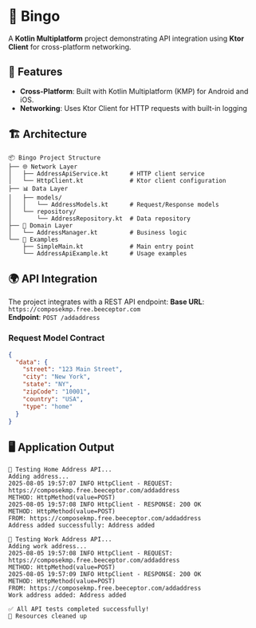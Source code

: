 # 🎯 Bingo

A **Kotlin Multiplatform** project demonstrating API integration using **Ktor Client** for cross-platform networking.

## 🚀 Features

- **Cross-Platform**: Built with Kotlin Multiplatform (KMP) for Android and iOS.
- **Networking**: Uses Ktor Client for HTTP requests with built-in logging

## 🏗️ Architecture

```
📦 Bingo Project Structure
├── 🌐 Network Layer
│   ├── AddressApiService.kt      # HTTP client service
│   └── HttpClient.kt             # Ktor client configuration
├── 📊 Data Layer
│   ├── models/
│   │   └── AddressModels.kt      # Request/Response models
│   └── repository/
│       └── AddressRepository.kt  # Data repository
├── 🎯 Domain Layer
│   └── AddressManager.kt         # Business logic
└── 📱 Examples
    ├── SimpleMain.kt             # Main entry point
    └── AddressApiExample.kt      # Usage examples
```

## 🌍 API Integration

The project integrates with a REST API endpoint:
**Base URL**: `https://composekmp.free.beeceptor.com`  
**Endpoint**: `POST /addaddress`

### Request Model Contract
```json
{
  "data": {
    "street": "123 Main Street",
    "city": "New York",
    "state": "NY",
    "zipCode": "10001",
    "country": "USA",
    "type": "home"
  }
}
```

## 🖥️ Application Output

```
📍 Testing Home Address API...
Adding address...
2025-08-05 19:57:07 INFO HttpClient - REQUEST: https://composekmp.free.beeceptor.com/addaddress
METHOD: HttpMethod(value=POST)
2025-08-05 19:57:08 INFO HttpClient - RESPONSE: 200 OK
METHOD: HttpMethod(value=POST)
FROM: https://composekmp.free.beeceptor.com/addaddress
Address added successfully: Address added

🏢 Testing Work Address API...
Adding work address...
2025-08-05 19:57:08 INFO HttpClient - REQUEST: https://composekmp.free.beeceptor.com/addaddress
METHOD: HttpMethod(value=POST)
2025-08-05 19:57:09 INFO HttpClient - RESPONSE: 200 OK
METHOD: HttpMethod(value=POST)
FROM: https://composekmp.free.beeceptor.com/addaddress
Work address added: Address added

✅ All API tests completed successfully!
🧹 Resources cleaned up